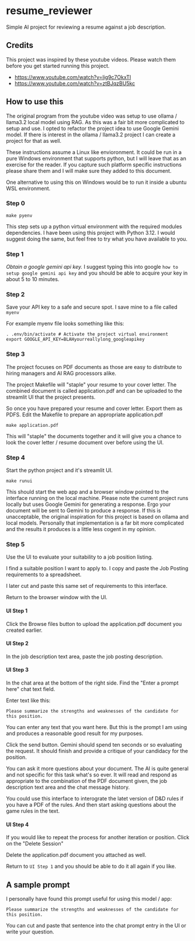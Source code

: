 # resume_reviewer

Simple AI project for reviewing a resume against a job description.

## Credits

This project was inspired by these youtube videos. Please watch them before you get started running this project.

- https://www.youtube.com/watch?v=lig9c7OkxTI
- https://www.youtube.com/watch?v=ztBJqzBU5kc

## How to use this

The original program from the youtube video was setup to use ollama / llama3.2 local model using RAG. As this was
a fair bit more complicated to setup and use. I opted to refactor the project idea to use Google Gemini model. If there
is interest in the ollama / llama3.2 project I can create a project for that as well.

These instructions assume a Linux like envioronment. It could be run in a pure Windows environment that supports python, but I will
leave that as an exercise for the reader. If you capture such platform specific instructions please share them and I will make sure they
added to this document.

One alternative to using this on Windows would be to run it inside a ubuntu WSL environment.

### Step 0

```
make pyenv
```

This step sets up a python virtual environment with the required modules dependencies. I have been using this project with Python 3.12.
I would suggest doing the same, but feel free to try what you have available to you.

### Step 1

_Obtain a google gemini api key._ I suggest typing this into google `how to setup google gemini api key` and you should be able
to acquire your key in about 5 to 10 minutes.

### Step 2

Save your API key to a safe and secure spot. I save mine to a file called `myenv`

For example myenv file looks something like this:

```
. .env/bin/activate # Activate the project virtual environment
export GOOGLE_API_KEY=BLAHyourreallylong_googleapikey
```

### Step 3

The project focuses on PDF documents as those are easy to distribute to hiring managers and AI RAG processors alike.

The project Makefile will "staple" your resume to your cover letter. The combined document is called application.pdf and
can be uploaded to the streamlit UI that the project presents.

So once you have prepared your resume and cover letter. Export them as PDFS. Edit the Makefile to prepare an appropriate
application.pdf

```
make application.pdf
```

This will "staple" the documents together and it will give you a chance to look the cover letter / resume document over before using the UI.

### Step 4

Start the python project and it's streamlit UI.

```
make runui
```

This should start the web app and a browser window pointed to the interface running on the local machine. Please note the current project runs locally
but uses Google Gemini for generating a response. Ergo your document will be sent to Gemini to produce a response. If this is unacceptable, the original
inspiration for this project is based on ollama and local models. Personally that implementation is a far bit more complicated and the results it
produces is a little less cogent in my opinion.

### Step 5

Use the UI to evaluate your suitability to a job position listing.

I find a suitable position I want to apply to. I copy and paste the Job Posting requirements to a spreadsheet.

I later cut and paste this same set of requirements to this interface.

Return to the browser window with the UI.

#### UI Step 1

Click the Browse files button to upload the application.pdf document you created earlier.

#### UI Step 2

In the job description text area, paste the job posting description.

#### UI Step 3

In the chat area at the bottom of the right side. Find the "Enter a prompt here" chat text field.

Enter text like this:

`Please summarize the strengths and weaknesses of the candidate for this position.`

You can enter any text that you want here. But this is the prompt I am using and produces a reasonable good result for my purposes.

Click the send button. Gemini should spend ten seconds or so evaluating the request. It should finish and provide a critique of your
candidacy for the position.

You can ask it more questions about your document. The AI is quite general and not specific for this task what's so ever. It will read
and respond as appropriate to the combination of the PDF document given, the job description text area and the chat message history.

You could use this interface to interograte the latet version of D&D rules if you have a PDF of the rules. And then start asking questions
about the game rules in the text.

#### UI Step 4

If you would like to repeat the process for another iteration or position. Click on the "Delete Session"

Delete the application.pdf document you attached as well.

Return to `UI Step 1` and you should be able to do it all again if you like.

## A sample prompt

I personally have found this prompt useful for using this model / app:

```
Please summarize the strengths and weaknesses of the candidate for this position.
```

You can cut and paste that sentence into the chat prompt entry in the UI or write your question.



